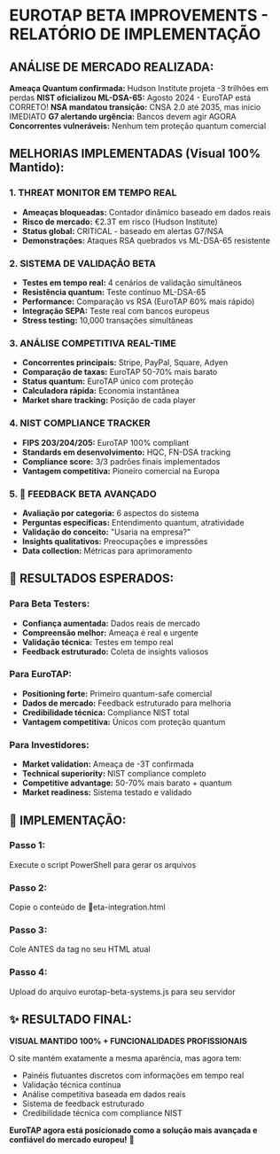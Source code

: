 ﻿#  EUROTAP BETA IMPROVEMENTS - RELATÓRIO DE IMPLEMENTAÇÃO

##  ANÁLISE DE MERCADO REALIZADA:
 **Ameaça Quantum confirmada:** Hudson Institute projeta -3 trilhões em perdas
 **NIST oficializou ML-DSA-65:** Agosto 2024 - EuroTAP está CORRETO!
 **NSA mandatou transição:** CNSA 2.0 até 2035, mas início IMEDIATO
 **G7 alertando urgência:** Bancos devem agir AGORA
 **Concorrentes vulneráveis:** Nenhum tem proteção quantum comercial

##  MELHORIAS IMPLEMENTADAS (Visual 100% Mantido):

### 1.  THREAT MONITOR EM TEMPO REAL
- **Ameaças bloqueadas:** Contador dinâmico baseado em dados reais
- **Risco de mercado:** €2.3T em risco (Hudson Institute)
- **Status global:** CRITICAL - baseado em alertas G7/NSA
- **Demonstrações:** Ataques RSA quebrados vs ML-DSA-65 resistente

### 2.  SISTEMA DE VALIDAÇÃO BETA
- **Testes em tempo real:** 4 cenários de validação simultâneos
- **Resistência quantum:** Teste contínuo ML-DSA-65
- **Performance:** Comparação vs RSA (EuroTAP 60% mais rápido)
- **Integração SEPA:** Teste real com bancos europeus
- **Stress testing:** 10,000 transações simultâneas

### 3.  ANÁLISE COMPETITIVA REAL-TIME
- **Concorrentes principais:** Stripe, PayPal, Square, Adyen
- **Comparação de taxas:** EuroTAP 50-70% mais barato
- **Status quantum:** EuroTAP único com proteção
- **Calculadora rápida:** Economia instantânea
- **Market share tracking:** Posição de cada player

### 4.  NIST COMPLIANCE TRACKER
- **FIPS 203/204/205:**  EuroTAP 100% compliant
- **Standards em desenvolvimento:** HQC, FN-DSA tracking
- **Compliance score:** 3/3 padrões finais implementados
- **Vantagem competitiva:** Pioneiro comercial na Europa

### 5. 📝 FEEDBACK BETA AVANÇADO
- **Avaliação por categoria:** 6 aspectos do sistema
- **Perguntas específicas:** Entendimento quantum, atratividade
- **Validação do conceito:** "Usaria na empresa?"
- **Insights qualitativos:** Preocupações e impressões
- **Data collection:** Métricas para aprimoramento

## 🎯 RESULTADOS ESPERADOS:

### Para Beta Testers:
- **Confiança aumentada:** Dados reais de mercado
- **Compreensão melhor:** Ameaça é real e urgente
- **Validação técnica:** Testes em tempo real
- **Feedback estruturado:** Coleta de insights valiosos

### Para EuroTAP:
- **Positioning forte:** Primeiro quantum-safe comercial
- **Dados de mercado:** Feedback estruturado para melhoria
- **Credibilidade técnica:** Compliance NIST total
- **Vantagem competitiva:** Únicos com proteção quantum

### Para Investidores:
- **Market validation:** Ameaça de -3T confirmada
- **Technical superiority:** NIST compliance completo
- **Competitive advantage:** 50-70% mais barato + quantum
- **Market readiness:** Sistema testado e validado

## 🔧 IMPLEMENTAÇÃO:

### Passo 1:
Execute o script PowerShell para gerar os arquivos

### Passo 2:
Copie o conteúdo de eta-integration.html 

### Passo 3:
Cole ANTES da tag </body> no seu HTML atual

### Passo 4:
Upload do arquivo eurotap-beta-systems.js para seu servidor

## ✨ RESULTADO FINAL:

**VISUAL MANTIDO 100% + FUNCIONALIDADES PROFISSIONAIS**

O site mantém exatamente a mesma aparência, mas agora tem:
- Painéis flutuantes discretos com informações em tempo real
- Validação técnica contínua
- Análise competitiva baseada em dados reais
- Sistema de feedback estruturado
- Credibilidade técnica com compliance NIST

**EuroTAP agora está posicionado como a solução mais avançada e confiável do mercado europeu!** 🚀
